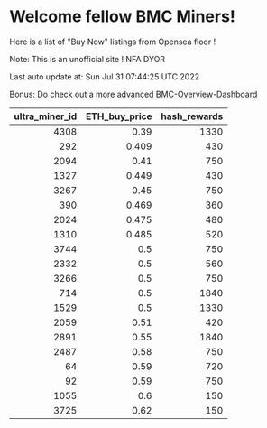 # Welcome fellow BMC Miners!
Here is a list of "Buy Now" listings from Opensea floor !

Note: This is an unofficial site ! NFA DYOR

Last auto update at: Sun Jul 31 07:44:25 UTC 2022

Bonus: Do check out a more advanced [BMC-Overview-Dashboard](https://dune.com/defifunk/BMC-Overview-Dashboard)


|   ultra_miner_id |   ETH_buy_price |   hash_rewards |
|-----------------:|----------------:|---------------:|
|             4308 |           0.39  |           1330 |
|              292 |           0.409 |            430 |
|             2094 |           0.41  |            750 |
|             1327 |           0.449 |            430 |
|             3267 |           0.45  |            750 |
|              390 |           0.469 |            360 |
|             2024 |           0.475 |            480 |
|             1310 |           0.485 |            520 |
|             3744 |           0.5   |            750 |
|             2332 |           0.5   |            560 |
|             3266 |           0.5   |            750 |
|              714 |           0.5   |           1840 |
|             1529 |           0.5   |           1330 |
|             2059 |           0.51  |            420 |
|             2891 |           0.55  |           1840 |
|             2487 |           0.58  |            750 |
|               64 |           0.59  |            720 |
|               92 |           0.59  |            750 |
|             1055 |           0.6   |            150 |
|             3725 |           0.62  |            150 |